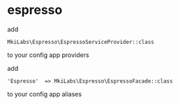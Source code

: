 # espresso

add

```
MkiLabs\Espresso\EspressoServiceProvider::class
```

to your config app providers

add

```
'Espresso'  => MkiLabs\Espresso\EspressoFacade::class
```

to your config app aliases